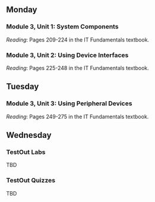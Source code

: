 ## Monday
### Module 3, Unit 1: System Components
*Reading*: Pages 209-224 in the IT Fundamentals textbook.

### Module 3, Unit 2: Using Device Interfaces
*Reading*: Pages 225-248 in the IT Fundamentals textbook.

## Tuesday
### Module 3, Unit 3: Using Peripheral Devices
*Reading*: Pages 249-275 in the IT Fundamentals textbook. 

## Wednesday
### TestOut Labs
TBD 

### TestOut Quizzes
TBD
